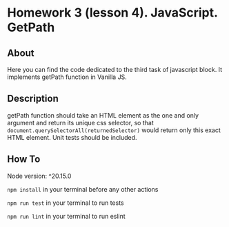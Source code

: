 # Homework 3 (lesson 4). JavaScript. GetPath

## About
Here you can find the code dedicated to the third task of javascript block. It implements getPath function in Vanilla JS.

## Description
getPath function should take an HTML element as the one and only argument and return its unique css selector, so that ```document.querySelectorAll(returnedSelector)``` would return only this exact HTML element. Unit tests should be included.

## How To
Node version: ^20.15.0

```npm install``` in your terminal before any other actions

```npm run test``` in your terminal to run tests

```npm run lint``` in your terminal to run eslint